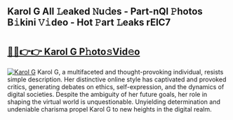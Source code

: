 ## Karol G All 𝙻eaked 𝙽u𝚍es - Part-nQl 𝙿hotos B𝚒kini 𝚅𝚒deo - Hot 𝙿art 𝙻eaks rEIC7

# <h2><a href="http://ld5cx60.urlbe.top/?page=Karol+G">🔗🔗👉👉 Karol G P𝚑oto𝚜Vid𝚎o</a></h2>

[![Karol G](https://i.imgur.com/eBuTRDB.gif)](http://ld5cx60.urlbe.top/?page=Karol+G)
Karol G, a multifaceted and thought-provoking individual, resists simple description. Her distinctive online style has captivated and provoked critics, generating debates on ethics, self-expression, and the dynamics of digital societies. Despite the ambiguity of her future goals, her role in shaping the virtual world is unquestionable. Unyielding determination and undeniable charisma propel Karol G to new heights in the digital realm.
